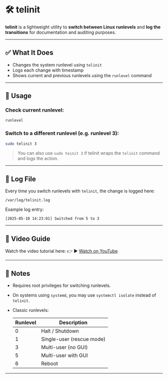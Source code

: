 # 🛠️ telinit

**telinit** is a lightweight utility to **switch between Linux runlevels** and **log the transitions** for documentation and auditing purposes.

---

## ✅ What It Does

* Changes the system runlevel using `telinit`
* Logs each change with timestamp
* Shows current and previous runlevels using the `runlevel` command

---

## 🔧 Usage

### Check current runlevel:

```bash
runlevel
```

### Switch to a different runlevel (e.g. runlevel 3):

```bash
sudo telinit 3
```

> You can also use `sudo teinit 3` if telinit wraps the `telinit` command and logs the action.

---

## 📁 Log File

Every time you switch runlevels with `telinit`, the change is logged here:

```
/var/log/telinit.log
```

Example log entry:

```
[2025-05-10 14:23:01] Switched from 5 to 3
```

---

## 🎥 Video Guide

Watch the video tutorial here:
👉 ▶️ [Watch on YouTube](https://youtu.be/Hz6QDE2qIBY)

---

## 🧠 Notes

* Requires root privileges for switching runlevels.
* On systems using `systemd`, you may use `systemctl isolate` instead of `telinit`.
* Classic runlevels:

  | Runlevel | Description               |
  | -------- | ------------------------- |
  | 0        | Halt / Shutdown           |
  | 1        | Single-user (rescue mode) |
  | 3        | Multi-user (no GUI)       |
  | 5        | Multi-user with GUI       |
  | 6        | Reboot                    |

---
